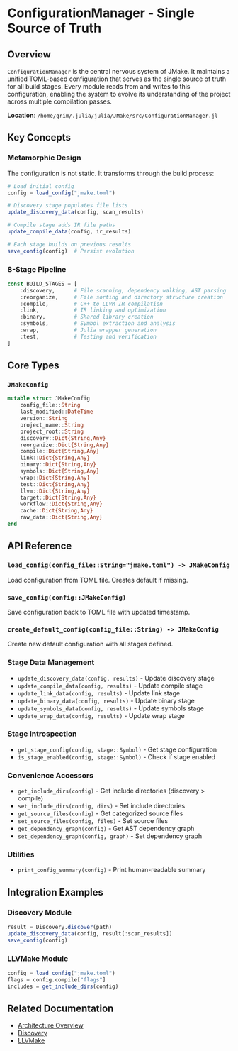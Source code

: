 # ConfigurationManager - Single Source of Truth

## Overview

`ConfigurationManager` is the central nervous system of JMake. It maintains a unified TOML-based configuration that serves as the single source of truth for all build stages. Every module reads from and writes to this configuration, enabling the system to evolve its understanding of the project across multiple compilation passes.

**Location**: `/home/grim/.julia/julia/JMake/src/ConfigurationManager.jl`

## Key Concepts

### Metamorphic Design

The configuration is not static. It transforms through the build process:

```julia
# Load initial config
config = load_config("jmake.toml")

# Discovery stage populates file lists
update_discovery_data(config, scan_results)

# Compile stage adds IR file paths
update_compile_data(config, ir_results)

# Each stage builds on previous results
save_config(config)  # Persist evolution
```

### 8-Stage Pipeline

```julia
const BUILD_STAGES = [
    :discovery,      # File scanning, dependency walking, AST parsing
    :reorganize,     # File sorting and directory structure creation
    :compile,        # C++ to LLVM IR compilation
    :link,           # IR linking and optimization
    :binary,         # Shared library creation
    :symbols,        # Symbol extraction and analysis
    :wrap,           # Julia wrapper generation
    :test,           # Testing and verification
]
```

## Core Types

### `JMakeConfig`

```julia
mutable struct JMakeConfig
    config_file::String
    last_modified::DateTime
    version::String
    project_name::String
    project_root::String
    discovery::Dict{String,Any}
    reorganize::Dict{String,Any}
    compile::Dict{String,Any}
    link::Dict{String,Any}
    binary::Dict{String,Any}
    symbols::Dict{String,Any}
    wrap::Dict{String,Any}
    test::Dict{String,Any}
    llvm::Dict{String,Any}
    target::Dict{String,Any}
    workflow::Dict{String,Any}
    cache::Dict{String,Any}
    raw_data::Dict{String,Any}
end
```

## API Reference

### `load_config(config_file::String="jmake.toml") -> JMakeConfig`

Load configuration from TOML file. Creates default if missing.

### `save_config(config::JMakeConfig)`

Save configuration back to TOML file with updated timestamp.

### `create_default_config(config_file::String) -> JMakeConfig`

Create new default configuration with all stages defined.

### Stage Data Management

- `update_discovery_data(config, results)` - Update discovery stage
- `update_compile_data(config, results)` - Update compile stage
- `update_link_data(config, results)` - Update link stage
- `update_binary_data(config, results)` - Update binary stage
- `update_symbols_data(config, results)` - Update symbols stage
- `update_wrap_data(config, results)` - Update wrap stage

### Stage Introspection

- `get_stage_config(config, stage::Symbol)` - Get stage configuration
- `is_stage_enabled(config, stage::Symbol)` - Check if stage enabled

### Convenience Accessors

- `get_include_dirs(config)` - Get include directories (discovery > compile)
- `set_include_dirs(config, dirs)` - Set include directories
- `get_source_files(config)` - Get categorized source files
- `set_source_files(config, files)` - Set source files
- `get_dependency_graph(config)` - Get AST dependency graph
- `set_dependency_graph(config, graph)` - Set dependency graph

### Utilities

- `print_config_summary(config)` - Print human-readable summary

## Integration Examples

### Discovery Module
```julia
result = Discovery.discover(path)
update_discovery_data(config, result[:scan_results])
save_config(config)
```

### LLVMake Module
```julia
config = load_config("jmake.toml")
flags = config.compile["flags"]
includes = get_include_dirs(config)
```

## Related Documentation

- [Architecture Overview](architecture/overview.md)
- [Discovery](Discovery.md)
- [LLVMake](LLVMake.md)
